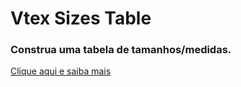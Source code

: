 Vtex Sizes Table
================

### Construa uma tabela de tamanhos/medidas.

[Clique aqui e saiba mais](http://mauriciodarocha.github.com/vtex-sizes-table)